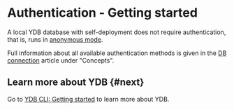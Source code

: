 # Authentication - Getting started

A local YDB database with self-deployment does not require authentication, that is, runs in [anonymous mode](../../concepts/connect.md#auth-modes).

Full information about all available authentication methods is given in the [DB connection](../../concepts/connect.md) article under "Concepts".

## Learn more about YDB {#next}

Go to [YDB CLI: Getting started](../cli.md) to learn more about YDB.

